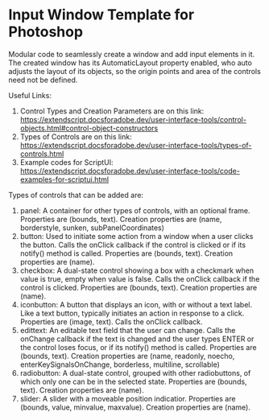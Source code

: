 # Input Window Template for Photoshop
Modular code to seamlessly create a window and add input elements in it. The created window has its AutomaticLayout property enabled, who auto adjusts the layout of its objects, so the origin points and area of the controls need not be defined.

Useful Links:

1. Control Types and Creation Parameters are on this link: https://extendscript.docsforadobe.dev/user-interface-tools/control-objects.html#control-object-constructors
2. Types of Controls are on this link: https://extendscript.docsforadobe.dev/user-interface-tools/types-of-controls.html
3. Example codes for ScriptUI: https://extendscript.docsforadobe.dev/user-interface-tools/code-examples-for-scriptui.html


Types of controls that can be added are:
1. panel: A container for other types of controls, with an optional frame. Properties are (bounds, text). Creation properties are (name, borderstyle, sunken, subPanelCoordinates)
2. button: Used to initiate some action from a window when a user clicks the button. Calls the onClick callback if the control is clicked or if its notify() method is called. Properties are (bounds, text). Creation properties are (name).
3. checkbox: A dual-state control showing a box with a checkmark when value is true, empty when value is false. Calls the onClick callback if the control is clicked. Properties are (bounds, text). Creation properties are (name).
4. iconbutton: A button that displays an icon, with or without a text label. Like a text button, typically initiates an action in response to a click. Properties are (image, text). Calls the onClick callback.
5. edittext: An editable text field that the user can change. Calls the onChange callback if the text is changed and the user types ENTER or the control loses focus, or if its notify() method is called. Properties are (bounds, text). Creation properties are (name, readonly, noecho, enterKeySignalsOnChange, borderless, multiline, scrollable)
6. radiobutton: A dual-state control, grouped with other radiobuttons, of which only one can be in the selected state. Properties are (bounds, text). Creation properties are (name).
7. slider: A slider with a moveable position indicatior. Properties are (bounds, value, minvalue, maxvalue). Creation properties are (name).
